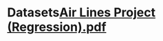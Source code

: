 # Datasets[Air Lines Project (Regression).pdf](https://github.com/omgits0mar/Datasets/files/8793943/Air.Lines.Project.Regression.pdf)
